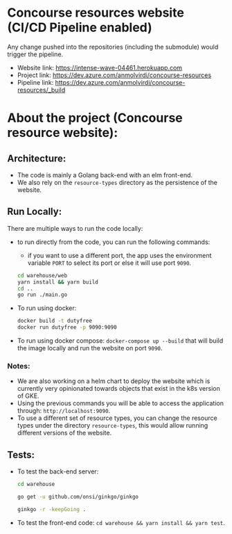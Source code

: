 # Concourse resources website (CI/CD Pipeline enabled)

Any change pushed into the repositories (including the submodule) would trigger the pipeline.

- Website link: https://intense-wave-04461.herokuapp.com 
- Project link: https://dev.azure.com/anmolvirdi/concourse-resources
- Pipeline link: https://dev.azure.com/anmolvirdi/concourse-resources/_build 

# About the project (Concourse resource website):

## Architecture:

- The code is mainly a Golang back-end with an elm front-end.
- We also rely on the `resource-types` directory as the persistence of the website.

## Run Locally:

There are multiple ways to run the code locally:

- to run directly from the code, you can run the following commands:

  - if you want to use a different port, the app uses the environment variable `PORT` to select its port or else it will use port `9090`.

  ```bash
  cd warehouse/web
  yarn install && yarn build
  cd ..
  go run ./main.go
  ```

- To run using docker:

  ```bash
  docker build -t dutyfree
  docker run dutyfree -p 9090:9090
  ```

- To run using docker compose: `docker-compose up --build` that will build the image locally and run the website on port `9090`.

### Notes:

- We are also working on a helm chart to deploy the website which is currently very opinionated towards objects that exist in the k8s version of GKE.
- Using the previous commands you will be able to access the application through: `http://localhost:9090`.
- To use a different set of resource types, you can change the resource types under the directory `resource-types`, this would allow running different versions of the website.

## Tests:

- To test the back-end server:

  ```bash
  cd warehouse
  
  go get -u github.com/onsi/ginkgo/ginkgo
  
  ginkgo -r -keepGoing .
  ```

- To test the front-end code: `cd warehouse && yarn install && yarn test`.
